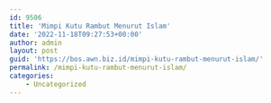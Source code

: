 ```yaml
---
id: 9506
title: 'Mimpi Kutu Rambut Menurut Islam'
date: '2022-11-18T09:27:53+00:00'
author: admin
layout: post
guid: 'https://bos.awn.biz.id/mimpi-kutu-rambut-menurut-islam/'
permalink: /mimpi-kutu-rambut-menurut-islam/
categories:
    - Uncategorized
---
```


